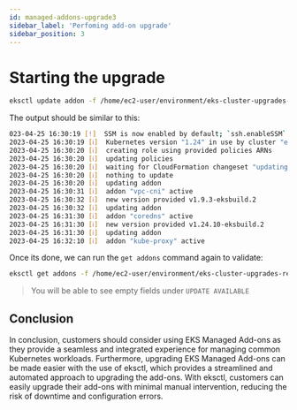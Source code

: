 ```yaml
---
id: managed-addons-upgrade3
sidebar_label: 'Perfoming add-on upgrade'
sidebar_position: 3
---
```


# Starting the upgrade

```bash
eksctl update addon -f /home/ec2-user/environment/eks-cluster-upgrades-reference-arch/helpers/cluster.yaml
```

The output should be similar to this:

```bash
023-04-25 16:30:19 [!]  SSM is now enabled by default; `ssh.enableSSM` is deprecated and will be removed in a future release
2023-04-25 16:30:19 [ℹ]  Kubernetes version "1.24" in use by cluster "eks-upgrade-demo"
2023-04-25 16:30:20 [ℹ]  creating role using provided policies ARNs
2023-04-25 16:30:20 [ℹ]  updating policies
2023-04-25 16:30:20 [ℹ]  waiting for CloudFormation changeset "updating-policy-7e5ddb83-b143-4b26-b383-943259c89fe1" for stack "eksctl-eks-upgrade-demo-addon-vpc-cni"
2023-04-25 16:30:20 [ℹ]  nothing to update
2023-04-25 16:30:20 [ℹ]  updating addon
2023-04-25 16:30:31 [ℹ]  addon "vpc-cni" active
2023-04-25 16:30:32 [ℹ]  new version provided v1.9.3-eksbuild.2
2023-04-25 16:30:32 [ℹ]  updating addon
2023-04-25 16:31:30 [ℹ]  addon "coredns" active
2023-04-25 16:31:30 [ℹ]  new version provided v1.24.10-eksbuild.2
2023-04-25 16:31:30 [ℹ]  updating addon
2023-04-25 16:32:10 [ℹ]  addon "kube-proxy" active
```

Once its done, we can run the `get addons` command again to validate:

```bash
eksctl get addons -f /home/ec2-user/environment/eks-cluster-upgrades-reference-arch/helpers/cluster.yaml
```

> You will be able to see empty fields under `UPDATE AVAILABLE`

## Conclusion

In conclusion, customers should consider using EKS Managed Add-ons as they provide a seamless and integrated experience for managing common Kubernetes workloads. Furthermore, upgrading EKS Managed Add-ons can be made easier with the use of eksctl, which provides a streamlined and automated approach to upgrading the add-ons. With eksctl, customers can easily upgrade their add-ons with minimal manual intervention, reducing the risk of downtime and configuration errors.


